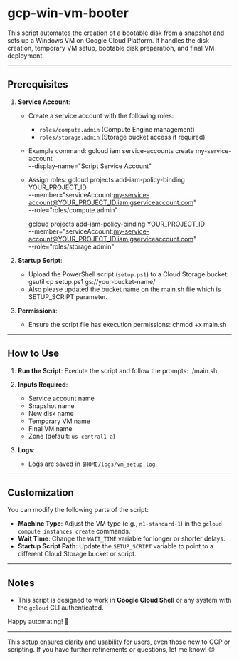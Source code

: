 # gcp-win-vm-booter
This script automates the creation of a bootable disk from a snapshot and sets up a Windows VM on Google Cloud Platform. It handles the disk creation, temporary VM setup, bootable disk preparation, and final VM deployment.

---

## Prerequisites

   
1. **Service Account**:
   - Create a service account with the following roles:
     - `roles/compute.admin` (Compute Engine management)
     - `roles/storage.admin` (Storage bucket access if required)
   - Example command:
     gcloud iam service-accounts create my-service-account \
         --display-name="Script Service Account"

   - Assign roles:
     gcloud projects add-iam-policy-binding YOUR_PROJECT_ID \
         --member="serviceAccount:my-service-account@YOUR_PROJECT_ID.iam.gserviceaccount.com" \
         --role="roles/compute.admin"

     gcloud projects add-iam-policy-binding YOUR_PROJECT_ID \
         --member="serviceAccount:my-service-account@YOUR_PROJECT_ID.iam.gserviceaccount.com" \
         --role="roles/storage.admin"

2. **Startup Script**:
   - Upload the PowerShell script (`setup.ps1`) to a Cloud Storage bucket:
     gsutil cp setup.ps1 gs://your-bucket-name/ 
   - Also please updated the bucket name on the main.sh file which is SETUP_SCRIPT parameter.


3. **Permissions**:
   - Ensure the script file has execution permissions:
     chmod +x main.sh
---

## How to Use

1. **Run the Script**:
   Execute the script and follow the prompts:
   ./main.sh
   
2. **Inputs Required**:
   - Service account name
   - Snapshot name
   - New disk name
   - Temporary VM name
   - Final VM name
   - Zone (default: `us-central1-a`)

3. **Logs**:
   - Logs are saved in `$HOME/logs/vm_setup.log`.

---

## Customization

You can modify the following parts of the script:
- **Machine Type**: Adjust the VM type (e.g., `n1-standard-1`) in the `gcloud compute instances create` commands.
- **Wait Time**: Change the `WAIT_TIME` variable for longer or shorter delays.
- **Startup Script Path**: Update the `SETUP_SCRIPT` variable to point to a different Cloud Storage bucket or script.

---

## Notes

- This script is designed to work in **Google Cloud Shell** or any system with the `gcloud` CLI authenticated.

Happy automating! 🚀

---

This setup ensures clarity and usability for users, even those new to GCP or scripting. If you have further refinements or questions, let me know! 😊
